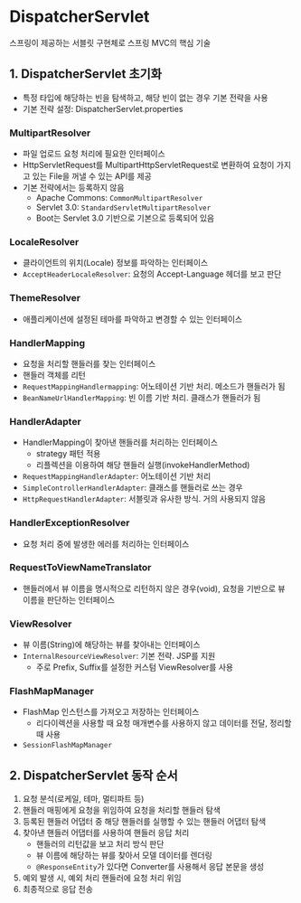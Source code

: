 DispatcherServlet
========

스프링이 제공하는 서블릿 구현체로 스프링 MVC의 핵심 기술

## 1. DispatcherServlet 초기화

- 특정 타입에 해당하는 빈을 탐색하고, 해당 빈이 없는 경우 기본 전략을 사용
- 기본 전략 설정: DispatcherServlet.properties

### MultipartResolver

- 파일 업로드 요청 처리에 필요한 인터페이스
- HttpServletRequest를 MultipartHttpServletRequest로 변환하여 요청이 가지고 있는 File을 꺼낼 수 있는 API를 제공
- 기본 전략에서는 등록하지 않음
  - Apache Commons: `CommonMultipartResolver`
  - Servlet 3.0: `StandardServletMultipartResolver`
  - Boot는 Servlet 3.0 기반으로 기본으로 등록되어 있음

### LocaleResolver

- 클라이언트의 위치(Locale) 정보를 파악하는 인터페이스
- `AcceptHeaderLocaleResolver`: 요청의 Accept-Language 헤더를 보고 판단

### ThemeResolver

- 애플리케이션에 설정된 테마를 파악하고 변경할 수 있는 인터페이스


### HandlerMapping

- 요청을 처리할 핸들러를 찾는 인터페이스
- 핸들러 객체를 리턴
- `RequestMappingHandlermapping`: 어노테이션 기반 처리. 메소드가 핸들러가 됨
- `BeanNameUrlHandlerMapping`: 빈 이름 기반 처리. 클래스가 핸들러가 됨


### HandlerAdapter

- HandlerMapping이 찾아낸 핸들러를 처리하는 인터페이스
  - strategy 패턴 적용
  - 리플렉션을 이용하여 해당 핸들러 실행(invokeHandlerMethod)
- `RequestMappingHandlerAdapter`: 어노테이션 기반 처리
- `SimpleControllerHandlerAdapter`: 클래스를 핸들러로 쓰는 경우
- `HttpRequestHandlerAdapter`: 서블릿과 유사한 방식. 거의 사용되지 않음


### HandlerExceptionResolver

- 요청 처리 중에 발생한 에러를 처리하는 인터페이스


### RequestToViewNameTranslator

- 핸들러에서 뷰 이름을 명시적으로 리턴하지 않은 경우(void), 요청을 기반으로 뷰 이름을 판단하는 인터페이스


### ViewResolver

- 뷰 이름(String)에 해당하는 뷰를 찾아내는 인터페이스
- `InternalResourceViewResolver`: 기본 전략. JSP를 지원
  - 주로 Prefix, Suffix를 설정한 커스텀 ViewResolver를 사용


### FlashMapManager

- FlashMap 인스턴스를 가져오고 저장하는 인터페이스
  - 리다이렉션을 사용할 때 요청 매개변수를 사용하지 않고 데이터를 전달, 정리할 때 사용
- `SessionFlashMapManager`


## 2. DispatcherServlet 동작 순서

1. 요청 분석(로케일, 테마, 멀티파트 등)
2. 핸들러 매핑에게 요청을 위임하여 요청을 처리할 핸들러 탐색
3. 등록된 핸들러 어댑터 중 해당 핸들러를 실행할 수 있는 핸들러 어댑터 탐색
4. 찾아낸 핸들러 어댑터를 사용하여 핸들러 응답 처리
    - 핸들러의 리턴값을 보고 처리 방식 판단
    - 뷰 이름에 해당하는 뷰를 찾아서 모델 데이터를 렌더링
    - `@ResponseEntity`가 있다면 Converter를 사용해서 응답 본문을 생성
5. 예외 발생 시, 예외 처리 핸들러에 요청 처리 위임
6. 최종적으로 응답 전송

